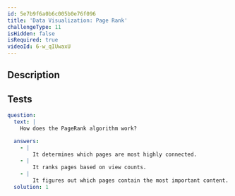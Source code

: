 ```yaml
---
id: 5e7b9f6a0b6c005b0e76f096
title: 'Data Visualization: Page Rank'
challengeType: 11
isHidden: false
isRequired: true
videoId: 6-w_qIUwaxU
---
```


## Description
<section id='description'>

</section>

## Tests
<section id='tests'>

```yml
question:
  text: |
    How does the PageRank algorithm work?

  answers:
    - |
        It determines which pages are most highly connected.
    - |
        It ranks pages based on view counts.
    - |
        It figures out which pages contain the most important content.
  solution: 1
```

</section>
